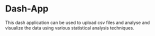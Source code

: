 # Dash-App
This dash application can be used to upload csv files and analyse and visualize the data using various statistical analysis techniques.  
